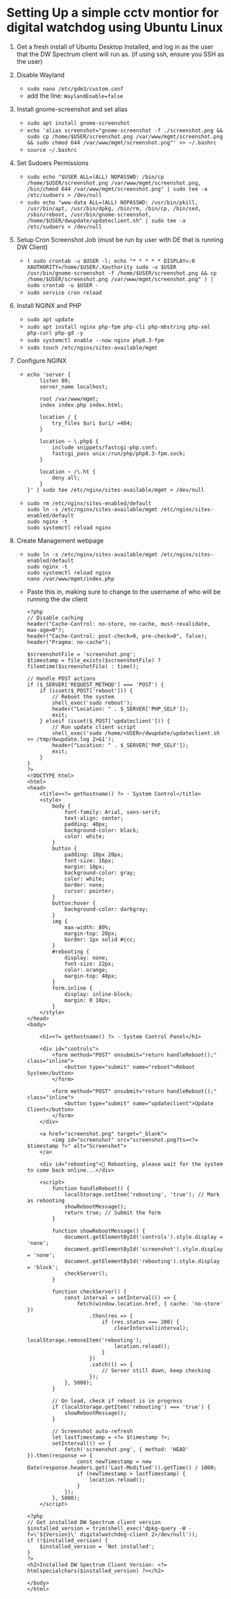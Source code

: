 # Setting Up a simple cctv montior for digital watchdog using Ubuntu Linux
1. Get a fresh install of Ubuntu Desktop Installed, and log in as the user that the DW Spectrum client will run as. (if using ssh, ensure you SSH as the user)
2. Disable Wayland

    * ```sudo nano /etc/gdm3/custom.conf```
    * add the line: ```WaylandEnable=false```
3. Install gnome-screenshot and set alias

    * ```sudo apt install gnome-screenshot```
    * ```echo 'alias screenshot="gnome-screenshot -f ./screenshot.png && sudo cp /home/$USER/screenshot.png /var/www/mgmt/screenshot.png && sudo chmod 644 /var/www/mgmt/screenshot.png"' >> ~/.bashrc```
    * ```source ~/.bashrc```
4. Set Sudoers Permissions

    * ```sudo echo "$USER ALL=(ALL) NOPASSWD: /bin/cp /home/$USER/screenshot.png /var/www/mgmt/screenshot.png, /bin/chmod 644 /var/www/mgmt/screenshot.png" | sudo tee -a /etc/sudoers > /dev/null```
    * ```sudo echo "www-data ALL=(ALL) NOPASSWD: /usr/bin/pkill, /usr/bin/apt, /usr/bin/dpkg, /bin/rm, /bin/cp, /bin/sed, /sbin/reboot, /usr/bin/gnome-screenshot, /home/$USER/dwupdate/updateclient.sh" | sudo tee -a /etc/sudoers > /dev/null```
5. Setup Cron Screenshot Job (must be run by user with DE that is running DW Client)

    * ```( sudo crontab -u $USER -l; echo "* * * * * DISPLAY=:0 XAUTHORITY=/home/$USER/.Xauthority sudo -u $USER /usr/bin/gnome-screenshot -f /home/$USER/screenshot.png && cp /home/$USER/screenshot.png /var/www/mgmt/screenshot.png" ) | sudo crontab -u $USER -```
    * ```sudo service cron reload```
6. Install NGINX and PHP

    * ```sudo apt update```
    * ```sudo apt install nginx php-fpm php-cli php-mbstring php-xml php-curl php-gd -y```
    * ```sudo systemctl enable --now nginx php8.3-fpm```
    * ```sudo touch /etc/nginx/sites-available/mgmt```
7. Configure NGINX

    *   ```
        echo 'server {
            listen 80;
            server_name localhost;

            root /var/www/mgmt;
            index index.php index.html;

            location / {
                try_files $uri $uri/ =404;
            }

            location ~ \.php$ {
                include snippets/fastcgi-php.conf;
                fastcgi_pass unix:/run/php/php8.3-fpm.sock;
            }

            location ~ /\.ht {
                deny all;
            }
        }' | sudo tee /etc/nginx/sites-available/mgmt > /dev/null
        ```
    *   ```
        sudo rm /etc/nginx/sites-enabled/default
        sudo ln -s /etc/nginx/sites-available/mgmt /etc/nginx/sites-enabled/default
        sudo nginx -t
        sudo systemctl reload nginx
        ```
8. Create Management webpage

    *   ```sudo rm /etc/nginx/sites-enabled/default
        sudo ln -s /etc/nginx/sites-available/mgmt /etc/nginx/sites-enabled/default
        sudo nginx -t
        sudo systemctl reload nginx
        nano /var/www/mgmt/index.php
        ```
    *   Paste this in, making sure to change <USER> to the username of who will be running the dw client
        ```
        <?php
        // Disable caching
        header("Cache-Control: no-store, no-cache, must-revalidate, max-age=0");
        header("Cache-Control: post-check=0, pre-check=0", false);
        header("Pragma: no-cache");

        $screenshotFile = 'screenshot.png';
        $timestamp = file_exists($screenshotFile) ? filemtime($screenshotFile) : time();

        // Handle POST actions
        if ($_SERVER['REQUEST_METHOD'] === 'POST') {
            if (isset($_POST['reboot'])) {
                // Reboot the system
                shell_exec('sudo reboot');
                header("Location: " . $_SERVER['PHP_SELF']);
                exit;
            } elseif (isset($_POST['updateclient'])) {
                // Run update client script
                shell_exec('sudo /home/<USER>/dwupdate/updateclient.sh >> /tmp/dwupdate.log 2>&1');
                header("Location: " . $_SERVER['PHP_SELF']);
                exit;
            }
        }
        ?>
        <!DOCTYPE html>
        <html>
        <head>
            <title><?= gethostname() ?> - System Control</title>
            <style>
                body {
                    font-family: Arial, sans-serif;
                    text-align: center;
                    padding: 40px;
                    background-color: black;
                    color: white;
                }
                button {
                    padding: 10px 20px;
                    font-size: 16px;
                    margin: 10px;
                    background-color: gray;
                    color: white;
                    border: none;
                    cursor: pointer;
                }
                button:hover {
                    background-color: darkgray;
                }
                img {
                    max-width: 80%;
                    margin-top: 20px;
                    border: 1px solid #ccc;
                }
                #rebooting {
                    display: none;
                    font-size: 22px;
                    color: orange;
                    margin-top: 40px;
                }
                form.inline {
                    display: inline-block;
                    margin: 0 10px;
                }
            </style>
        </head>
        <body>

            <h1><?= gethostname() ?> - System Control Panel</h1>

            <div id="controls">
                <form method="POST" onsubmit="return handleReboot();" class="inline">
                    <button type="submit" name="reboot">Reboot System</button>
                </form>

                <form method="POST" onsubmit="return handleReboot();" class="inline">
                    <button type="submit" name="updateclient">Update Client</button>
                </form>
            </div>

            <a href="screenshot.png" target="_blank">
                <img id="screenshot" src="screenshot.png?ts=<?= $timestamp ?>" alt="Screenshot">
            </a>

            <div id="rebooting">🔁 Rebooting, please wait for the system to come back online...</div>

            <script>
                function handleReboot() {
                    localStorage.setItem('rebooting', 'true'); // Mark as rebooting
                    showRebootMessage();
                    return true; // Submit the form
                }

                function showRebootMessage() {
                    document.getElementById('controls').style.display = 'none';
                    document.getElementById('screenshot').style.display = 'none';
                    document.getElementById('rebooting').style.display = 'block';
                    checkServer();
                }

                function checkServer() {
                    const interval = setInterval(() => {
                        fetch(window.location.href, { cache: 'no-store' })
                            .then(res => {
                                if (res.status === 200) {
                                    clearInterval(interval);
                                    localStorage.removeItem('rebooting');
                                    location.reload();
                                }
                            })
                            .catch(() => {
                                // Server still down, keep checking
                            });
                    }, 5000);
                }

                // On load, check if reboot is in progress
                if (localStorage.getItem('rebooting') === 'true') {
                    showRebootMessage();
                }

                // Screenshot auto-refresh
                let lastTimestamp = <?= $timestamp ?>;
                setInterval(() => {
                    fetch('screenshot.png', { method: 'HEAD' }).then(response => {
                        const newTimestamp = new Date(response.headers.get('Last-Modified')).getTime() / 1000;
                        if (newTimestamp > lastTimestamp) {
                            location.reload();
                        }
                    });
                }, 5000);
            </script>

        <?php
        // Get installed DW Spectrum client version
        $installed_version = trim(shell_exec('dpkg-query -W -f=\'${Version}\' digitalwatchdog-client 2>/dev/null'));
        if (!$installed_version) {
            $installed_version = 'Not installed';
        }
        ?>
        <h2>Installed DW Spectrum Client Version: <?= htmlspecialchars($installed_version) ?></h2>

        </body>
        </html>
        ```
